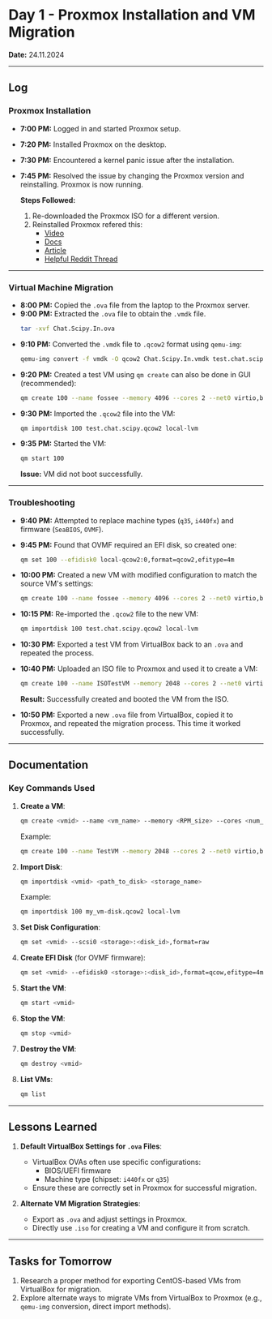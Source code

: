 # **Day 1 - Proxmox Installation and VM Migration**

**Date:** 24.11.2024

---

## **Log**

### **Proxmox Installation**
- **7:00 PM:** Logged in and started Proxmox setup.
- **7:20 PM:** Installed Proxmox on the desktop.
- **7:30 PM:** Encountered a kernel panic issue after the installation.
- **7:45 PM:** Resolved the issue by changing the Proxmox version and reinstalling. Proxmox is now running.

  **Steps Followed:**
  1. Re-downloaded the Proxmox ISO for a different version.
  2. Reinstalled Proxmox refered this:
     - [Video](https://www.youtube.com/watch?v=ATd2fzgLN5g)
     - [Docs](https://pve.proxmox.com/pve-docs/qm.1.html)
     - [Article](https://credibledev.com/import-virtualbox-and-virt-manager-vms-to-proxmox/)
     - [Helpful Reddit Thread](https://www.reddit.com/r/Proxmox/comments/195db77/importing_virtual_box_vm_to_proxmox/)

---

### **Virtual Machine Migration**
- **8:00 PM:** Copied the `.ova` file from the laptop to the Proxmox server.
- **9:00 PM:** Extracted the `.ova` file to obtain the `.vmdk` file.
  ```bash
  tar -xvf Chat.Scipy.In.ova
  ```
- **9:10 PM:** Converted the `.vmdk` file to `.qcow2` format using `qemu-img`:
  ```bash
  qemu-img convert -f vmdk -O qcow2 Chat.Scipy.In.vmdk test.chat.scipy.qcow2
  ```
- **9:20 PM:** Created a test VM using `qm create` can also be done in GUI (recommended):
  ```bash
  qm create 100 --name fossee --memory 4096 --cores 2 --net0 virtio,bridge=vmbr0
  ```
- **9:30 PM:** Imported the `.qcow2` file into the VM:
  ```bash
  qm importdisk 100 test.chat.scipy.qcow2 local-lvm
  ```
- **9:35 PM:** Started the VM:
  ```bash
  qm start 100
  ```
  **Issue:** VM did not boot successfully.

---

### **Troubleshooting**
- **9:40 PM:** Attempted to replace machine types (`q35`, `i440fx`) and firmware (`SeaBIOS`, `OVMF`).
- **9:45 PM:** Found that OVMF required an EFI disk, so created one:
  ```bash
  qm set 100 --efidisk0 local-qcow2:0,format=qcow2,efitype=4m
  ```
- **10:00 PM:** Created a new VM with modified configuration to match the source VM's settings:
  ```bash
  qm create 100 --name fossee --memory 4096 --cores 2 --net0 virtio,bridge=vmbr0
  ```
- **10:15 PM:** Re-imported the `.qcow2` file to the new VM:
  ```bash
  qm importdisk 100 test.chat.scipy.qcow2 local-lvm
  ```
- **10:30 PM:** Exported a test VM from VirtualBox back to an `.ova` and repeated the process.
- **10:40 PM:** Uploaded an ISO file to Proxmox and used it to create a VM:
  ```bash
  qm create 100 --name ISOTestVM --memory 2048 --cores 2 --net0 virtio,bridge=vmbr0 --cdrom /var/lib/vz/template/iso/centos.iso --disk 0,format=raw,size=32G
  ```
  **Result:** Successfully created and booted the VM from the ISO.

- **10:50 PM:** Exported a new `.ova` file from VirtualBox, copied it to Proxmox, and repeated the migration process. This time it worked successfully.

---

## **Documentation**

### **Key Commands Used**
1. **Create a VM**:
   ```bash
   qm create <vmid> --name <vm_name> --memory <RPM_size> --cores <num_cores> --net0 virtio,bridge=vmbr0
   ```
   Example:
   ```bash
   qm create 100 --name TestVM --memory 2048 --cores 2 --net0 virtio,bridge=vmbr0
   ```

2. **Import Disk**:
   ```bash
   qm importdisk <vmid> <path_to_disk> <storage_name>
   ```
   Example:
   ```bash
   qm importdisk 100 my_vm-disk.qcow2 local-lvm
   ```

3. **Set Disk Configuration**:
   ```bash
   qm set <vmid> --scsi0 <storage>:<disk_id>,format=raw
   ```

4. **Create EFI Disk** (for OVMF firmware):
   ```bash
   qm set <vmid> --efidisk0 <storage>:<disk_id>,format=qcow,efitype=4m
   ```

5. **Start the VM**:
   ```bash
   qm start <vmid>
   ```

6. **Stop the VM**:
   ```bash
   qm stop <vmid>
   ```

7. **Destroy the VM**:
   ```bash
   qm destroy <vmid>
   ```

8. **List VMs**:
   ```bash
   qm list
   ```

---

## **Lessons Learned**
1. **Default VirtualBox Settings for `.ova` Files**:
   - VirtualBox OVAs often use specific configurations:
     - BIOS/UEFI firmware
     - Machine type (chipset: `i440fx` or `q35`)
   - Ensure these are correctly set in Proxmox for successful migration.

2. **Alternate VM Migration Strategies**:
   - Export as `.ova` and adjust settings in Proxmox.
   - Directly use `.iso` for creating a VM and configure it from scratch.
---

## **Tasks for Tomorrow**
1. Research a proper method for exporting CentOS-based VMs from VirtualBox for migration.
2. Explore alternate ways to migrate VMs from VirtualBox to Proxmox (e.g., `qemu-img` conversion, direct import methods).